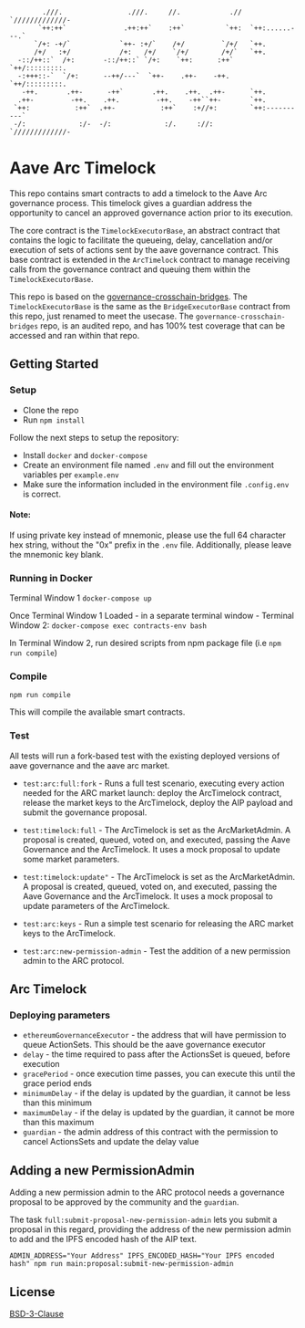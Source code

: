 ```
        .///.                .///.     //.            .//  `/////////////-
       `++:++`              .++:++`    :++`          `++:  `++:......---.`
      `/+: -+/`            `++- :+/`    /+/         `/+/   `++.
      /+/   :+/            /+:   /+/    `/+/        /+/`   `++.
  -::/++::`  /+:       -::/++::` `/+:    `++:      :++`    `++/:::::::::.
  -:+++::-`  `/+:      --++/---`  `++-    .++-    -++.     `++/:::::::::.
   -++.       .++-      -++`       .++.    .++.  .++-      `++.
  .++-         -++.    .++.         -++.    -++``++-       `++.
 `++:           :++`  .++-           :++`    :+//+:        `++:----------`
 -/:             :/-  -/:             :/.     ://:         `/////////////-
```

# Aave Arc Timelock

This repo contains smart contracts to add a timelock to the Aave Arc governance process. This timelock gives a guardian address the opportunity to cancel an approved governance action prior to its execution.

The core contract is the `TimelockExecutorBase`, an abstract contract that contains the logic to facilitate the queueing, delay, cancellation and/or execution of sets of actions sent by the aave governance contract. This base contract is extended in the `ArcTimelock` contract to manage receiving calls from the governance contract and queuing them within the `TimelockExecutorBase`.

This repo is based on the [governance-crosschain-bridges](https://github.com/aave/governance-crosschain-bridges). The `TimelockExecutorBase` is the same as the `BridgeExecutorBase` contract from this repo, just renamed to meet the usecase. The `governance-crosschain-bridges` repo, is an audited repo, and has 100% test coverage that can be accessed and ran within that repo.

## Getting Started

### Setup

- Clone the repo
- Run `npm install`

Follow the next steps to setup the repository:

- Install `docker` and `docker-compose`
- Create an environment file named `.env` and fill out the environment variables per `example.env`
- Make sure the information included in the environment file `.config.env` is correct.

#### Note:
If using private key instead of mnemonic, please use the full 64 character hex string, without the "0x" prefix in the `.env` file. Additionally, please leave the mnemonic key blank.


### Running in Docker

Terminal Window 1
`docker-compose up`

Once Terminal Window 1 Loaded - in a separate terminal window - Terminal Window 2: 
`docker-compose exec contracts-env bash`

In Terminal Window 2, run desired scripts from npm package file (i.e `npm run compile`)

### Compile

`npm run compile`

This will compile the available smart contracts.

### Test

All tests will run a fork-based test with the existing deployed versions of aave governance and the aave arc market.

- `test:arc:full:fork` - Runs a full test scenario, executing every action needed for the ARC market launch: deploy the ArcTimelock contract, release the market keys to the ArcTimelock, deploy the AIP payload and submit the governance proposal.

- `test:timelock:full` - The ArcTimelock is set as the ArcMarketAdmin. A proposal is created, queued, voted on, and executed, passing the Aave Governance and the ArcTimelock. It uses a mock proposal to update some market parameters.

- `test:timelock:update"` - The ArcTimelock is set as the ArcMarketAdmin. A proposal is created, queued, voted on, and executed, passing the Aave Governance and the ArcTimelock. It uses a mock proposal to update parameters of the ArcTimelock.

- `test:arc:keys` - Run a simple test scenario for releasing the ARC market keys to the ArcTimelock.

- `test:arc:new-permission-admin` - Test the addition of a new permission admin to the ARC protocol.

## Arc Timelock

### Deploying parameters

- `ethereumGovernanceExecutor` - the address that will have permission to queue ActionSets. This should be the aave governance executor
- `delay` - the time required to pass after the ActionsSet is queued, before execution
- `gracePeriod` - once execution time passes, you can execute this until the grace period ends
- `minimumDelay` - if the delay is updated by the guardian, it cannot be less than this minimum
- `maximumDelay` - if the delay is updated by the guardian, it cannot be more than this maximum
- `guardian` - the admin address of this contract with the permission to cancel ActionsSets and update the delay value

## Adding a new PermissionAdmin

Adding a new permission admin to the ARC protocol needs a governance proposal to be approved by the community and the `guardian`.

The task `full:submit-proposal-new-permission-admin` lets you submit a proposal in this regard, providing the address of the new permission admin to add and the IPFS encoded hash of the AIP text.

```
ADMIN_ADDRESS="Your Address" IPFS_ENCODED_HASH="Your IPFS encoded hash" npm run main:proposal:submit-new-permission-admin
```

## License

[BSD-3-Clause](./LICENSE.md)
